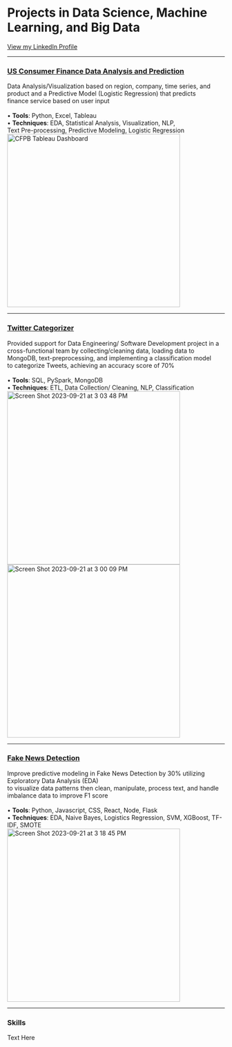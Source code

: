 # Projects in Data Science, Machine Learning, and Big Data <br>
<a href="https://www.linkedin.com/in/seung-p-094195105/">View my LinkedIn Profile</a>

---
### [US Consumer Finance Data Analysis and Prediction](https://github.com/SeungPang11/CFPB-Consumer-Finance-Data-Analysis-Visualization-and-Prediction/) <br>
Data Analysis/Visualization based on region, company, time series, and product and a Predictive Model (Logistic Regression) that predicts <br>
finance service based on user input<br><br>
• 	**Tools**: Python, Excel, Tableau <br>
• 	**Techniques**: EDA, Statistical Analysis, Visualization, NLP, <br> Text Pre-processing, Predictive Modeling, Logistic Regression  <br> 
<img width="400" alt="CFPB Tableau Dashboard" src="https://github.com/SeungPang11/SeungPang11.github.io/assets/67944800/03396300-78ed-41fc-a1c6-2a9bfc739103">

---
### [Twitter Categorizer](https://github.com/SeungPang11/Twitter-Categorizer-Data-Engineering-ML/) <br>
Provided support for Data Engineering/ Software Development project in a cross-functional team by 
collecting/cleaning data, loading data to MongoDB, text-preprocessing, and implementing a classification model <br>
to categorize Tweets, achieving an accuracy score of 70%
<br><br>
• 	**Tools**: SQL, PySpark, MongoDB <br>
• 	**Techniques**: ETL, Data Collection/ Cleaning, NLP, Classification <br> 
<img width="400" alt="Screen Shot 2023-09-21 at 3 03 48 PM" src="https://github.com/SeungPang11/SeungPang11.github.io/assets/67944800/73365c11-3a5a-40b3-874f-0f3e360e97ad"><br> 
<img width="400" alt="Screen Shot 2023-09-21 at 3 00 09 PM" src="https://github.com/SeungPang11/SeungPang11.github.io/assets/67944800/4104c255-5836-4994-9cee-b7666123a3bf">
<br>

---
### [Fake News Detection](https://github.com/SeungPang11/Fake-News-Detection-with-Maching-Learning/) <br>
Improve predictive modeling in Fake News Detection by 30% utilizing Exploratory Data Analysis (EDA) <br> 
to visualize data patterns then clean, manipulate, process text, and handle imbalance data to improve F1 score 
<br><br>
• 	**Tools**: Python, Javascript, CSS, React, Node, Flask <br>
• 	**Techniques**: EDA, Naive Bayes, Logistics Regression, SVM, XGBoost, TF-IDF, SMOTE <br> 
<img width="400" alt="Screen Shot 2023-09-21 at 3 18 45 PM" src="https://github.com/SeungPang11/SeungPang11.github.io/assets/67944800/7a872686-4a42-409e-8d46-9d195d6a1c8f">
<br>

---
### Skills
Text Here <br>



